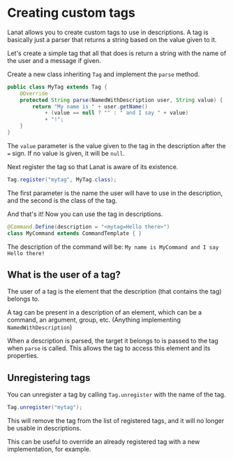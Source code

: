 # Creating custom tags

Lanat allows you to create custom tags to use in descriptions. A tag is basically just a parser that returns a string
based on the value given to it.

Let's create a simple tag that all that does is return a string with the name of the user and a message if given.

<procedure title="Tutorial">
<step>

Create a new class inheriting ``Tag`` and implement the ``parse`` method.

```Java
public class MyTag extends Tag {
	@Override
	protected String parse(NamedWithDescription user, String value) {
		return "My name is " + user.getName()
			+ (value == null ? "" : " and I say " + value)
			+ "!";
	}
}
```

The ``value`` parameter is the value given to the tag in the description after the `=` sign.
If no value is given, it will be ``null``.

</step>

<step>

Next register the tag so that Lanat is aware of its existence.

```Java
Tag.register("mytag", MyTag.class);
```

The first parameter is the name the user will have to use in the description, and the second is the class of the tag.

</step>

<step>

And that's it! Now you can use the tag in descriptions.

```Java
@Command.Define(description = "<mytag=Hello there>")
class MyCommand extends CommandTemplate { }
```

The description of the command will be: ``My name is MyCommand and I say Hello there!``

</step>
</procedure>


## What is the user of a tag?

<tldr>
The user of a tag is the element that the description (that contains the tag) belongs to.
</tldr>

A tag can be present in a description of an element, which can be a command, an argument, group, etc. (Anything
implementing ``NamedWithDescription``)

When a description is parsed, the target it belongs to is passed to the tag when ``parse`` is called. This allows the
tag to access this element and its properties.


## Unregistering tags

You can unregister a tag by calling ``Tag.unregister`` with the name of the tag.

```Java
Tag.unregister("mytag");
```

This will remove the tag from the list of registered tags, and it will no longer be usable in descriptions.

This can be useful to override an already registered tag with a new implementation, for example.